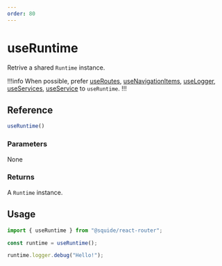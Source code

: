 ```yaml
---
order: 80
---
```


# useRuntime

Retrive a shared `Runtime` instance.

!!!info
When possible, prefer [useRoutes](useRoutes.md), [useNavigationItems](useNavigationItems.md), [useLogger](useLogger.md), [useServices](useServices.md), [useService](useService.md) to `useRuntime`.
!!!

## Reference

```ts
useRuntime()
```

### Parameters

None

### Returns

A `Runtime` instance.

## Usage

```ts
import { useRuntime } from "@squide/react-router";

const runtime = useRuntime();

runtime.logger.debug("Hello!");
```
